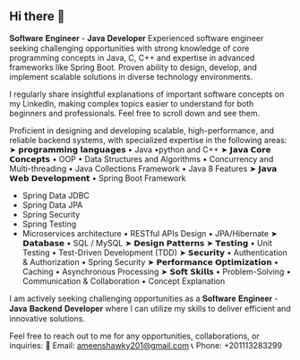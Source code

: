 ## Hi there 👋


𝐒𝐨𝐟𝐭𝐰𝐚𝐫𝐞 𝐄𝐧𝐠𝐢𝐧𝐞𝐞𝐫 - 𝐉𝐚𝐯𝐚 𝐃𝐞𝐯𝐞𝐥𝐨𝐩𝐞𝐫
Experienced software engineer seeking challenging opportunities with strong knowledge of core programming concepts in Java, C, C++ and expertise in advanced frameworks like Spring Boot. Proven ability to design, develop, and implement scalable solutions in diverse technology environments.

I regularly share insightful explanations of important software concepts on my LinkedIn, making complex topics easier to understand for both beginners and professionals. Feel free to scroll down and see them.

Proficient in designing and developing scalable, high-performance, and reliable backend systems, with specialized expertise in the following areas:
➤ 𝗽𝗿𝗼𝗴𝗿𝗮𝗺𝗺𝗶𝗻𝗴 𝗹𝗮𝗻𝗴𝘂𝗮𝗴𝗲𝘀
 • Java 
 •python and C++
➤ 𝗝𝗮𝘃𝗮 𝗖𝗼𝗿𝗲 𝗖𝗼𝗻𝗰𝗲𝗽𝘁𝘀
 • OOP
 • Data Structures and Algorithms
 • Concurrency and Multi-threading
 • Java Collections Framework
 • Java 8 Features
➤ 𝗝𝗮𝘃𝗮 𝗪𝗲𝗯 𝗗𝗲𝘃𝗲𝗹𝗼𝗽𝗺𝗲𝗻𝘁
 • Spring Boot Framework
 - Spring Data JDBC
 - Spring Data JPA 
 - Spring Security
 - Spring Testing
 - Microservices architecture
 • RESTful APIs Design
 • JPA/Hibernate
➤ 𝗗𝗮𝘁𝗮𝗯𝗮𝘀𝗲
 • SQL / MySQL
➤ 𝗗𝗲𝘀𝗶𝗴𝗻 𝗣𝗮𝘁𝘁𝗲𝗿𝗻𝘀
➤ 𝗧𝗲𝘀𝘁𝗶𝗻𝗴
 • Unit Testing
 • Test-Driven Development (TDD)
➤ 𝗦𝗲𝗰𝘂𝗿𝗶𝘁𝘆
 • Authentication & Authorization
 • Spring Security
➤ 𝗣𝗲𝗿𝗳𝗼𝗿𝗺𝗮𝗻𝗰𝗲 𝗢𝗽𝘁𝗶𝗺𝗶𝘇𝗮𝘁𝗶𝗼𝗻
 • Caching
 • Asynchronous Processing
➤ 𝗦𝗼𝗳𝘁 𝗦𝗸𝗶𝗹𝗹𝘀
 • Problem-Solving
 • Communication & Collaboration
 • Concept Explanation

I am actively seeking challenging opportunities as a 𝐒𝐨𝐟𝐭𝐰𝐚𝐫𝐞 𝐄𝐧𝐠𝐢𝐧𝐞𝐞𝐫 - 𝐉𝐚𝐯𝐚 𝐁𝐚𝐜𝐤𝐞𝐧𝐝 𝐃𝐞𝐯𝐞𝐥𝐨𝐩𝐞𝐫 where I can utilize my skills to deliver efficient and innovative solutions.

Feel free to reach out to me for any opportunities, collaborations, or inquiries:
📧 Email: ameenshawky201@gmail.com
📞 Phone: +201113283299



<!--
**20190112552/20190112552** is a ✨ _special_ ✨ repository because its `README.md` (this file) appears on your GitHub profile.

Here are some ideas to get you started:

- 🔭 I’m currently working on ...
- 🌱 I’m currently learning ...
- 👯 I’m looking to collaborate on ...
- 🤔 I’m looking for help with ...
- 💬 Ask me about ...
- 📫 How to reach me: ...
- 😄 Pronouns: ...
- ⚡ Fun fact: ...
-->
